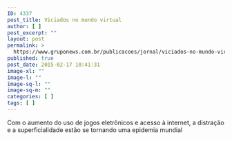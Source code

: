 ```yaml
---
ID: 4337
post_title: Viciados no mundo virtual
author: [ ]
post_excerpt: ""
layout: post
permalink: >
  https://www.gruponews.com.br/publicacoes/jornal/viciados-no-mundo-virtual
published: true
post_date: 2015-02-17 10:41:31
image-xl: ""
image-l: ""
image-sq-l: ""
image-sq-m: ""
categories: [ ]
tags: [ ]
---
```

Com o aumento do uso de jogos eletrônicos e acesso à internet, a distração e a superficialidade estão se tornando uma epidemia mundial